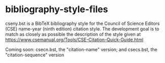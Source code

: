 # bibliography-style-files
cseny.bst is a BibTeX bibliography style for the Council of Science Editors (CSE) name-year (ninth edition) citation style.
The development goal is to match as closely as possible the description of the style given at
https://www.csemanual.org/Tools/CSE-Citation-Quick-Guide.html

Coming soon: csecn.bst, the "citation-name" version; and csecs.bst, the "citation-sequence" version
